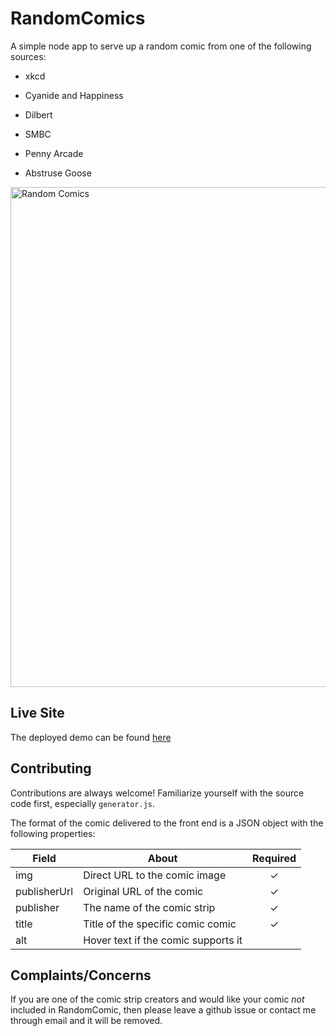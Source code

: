 # RandomComics

A simple node app to serve up a random comic from one of the following sources:

* xkcd

* Cyanide and Happiness

* Dilbert

* SMBC

* Penny Arcade

* Abstruse Goose

<img src='http://i.imgur.com/6obDxmy.png' title='Random Comics' width='800'/>

## Live Site

The deployed demo can be found [here](https://jonlu.ca/RandomComic/)

## Contributing

Contributions are always welcome! Familiarize yourself with the source code first, especially `generator.js`. 

The format of the comic delivered to the front end is a JSON object with the following properties:

| Field  | About | Required |
| ------------- | ------------- | :-: | 
| img | Direct URL to the comic image | ✓ |
| publisherUrl  | Original URL of the comic  | ✓ |
| publisher | The name of the comic strip | ✓ |
| title | Title of the specific comic comic | ✓ |
| alt | Hover text if the comic supports it | |

## Complaints/Concerns

If you are one of the comic strip creators and would like your comic *not* included in RandomComic, then please leave a github issue or contact me through email and it will be removed.